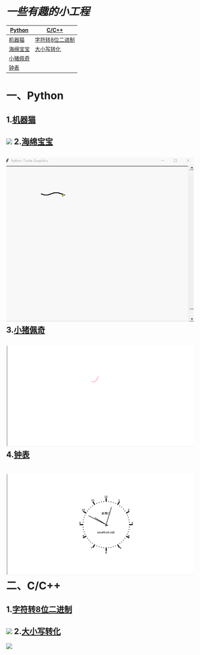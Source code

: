 # *一些有趣的小工程*
|[Python](https://github.com/ljgithub669/small_project/blob/master/README.md#%E4%B8%80python)|[C/C++](https://github.com/ljgithub669/small_project/blob/master/README.md#%E4%BA%8Ccc)|
|------|------|
|[机器猫](https://github.com/ljgithub669/small_project/tree/master/%E6%9C%BA%E5%99%A8%E7%8C%AB)|[字符转8位二进制](https://github.com/ljgithub669/small_project/tree/master/C/%E5%AD%97%E7%AC%A6%E8%BD%AC%E4%BA%8C%E8%BF%9B%E5%88%B6)|
|[海绵宝宝](https://github.com/ljgithub669/small_project/tree/master/Python/%E6%B5%B7%E7%BB%B5%E5%AE%9D%E5%AE%9D)|[大小写转化](https://github.com/ljgithub669/small_project/tree/master/C/%E5%A4%A7%E5%B0%8F%E5%86%99%E8%BD%AC%E5%8C%96)|
|[小猪佩奇](https://github.com/ljgithub669/small_project/tree/master/Python/%E5%B0%8F%E7%8C%AA%E4%BD%A9%E5%A5%87)|
|[钟表](https://github.com/ljgithub669/small_project/tree/master/Python/%E9%92%9F%E8%A1%A8)|

一、Python
===
1.[机器猫](https://github.com/ljgithub669/small_project/tree/master/Python/%E6%9C%BA%E5%99%A8%E7%8C%AB)
---
![](./Python/机器猫/机器猫.gif)
2.[海绵宝宝](https://github.com/ljgithub669/small_project/tree/master/Python/%E6%B5%B7%E7%BB%B5%E5%AE%9D%E5%AE%9D)
---
![](./Python/海绵宝宝/海绵宝宝.gif)
3.[小猪佩奇](https://github.com/ljgithub669/small_project/tree/master/Python/%E5%B0%8F%E7%8C%AA%E4%BD%A9%E5%A5%87)
---
![](./Python/小猪佩奇/小猪佩奇.gif)
4.[钟表](https://github.com/ljgithub669/small_project/tree/master/Python/%E9%92%9F%E8%A1%A8)
---
![](./Python/钟表/钟表.gif)
二、C/C++
=====
1.[字符转8位二进制](https://github.com/ljgithub669/small_project/tree/master/%E5%AD%97%E7%AC%A6%E8%BD%AC%E4%BA%8C%E8%BF%9B%E5%88%B6)
---
![](http://ww1.sinaimg.cn/large/006YKa8tly1g4uqlwijerj311y0kggmj.jpg)
2.[大小写转化](https://github.com/ljgithub669/small_project/tree/master/%E5%A4%A7%E5%B0%8F%E5%86%99%E8%BD%AC%E5%8C%96)
------
![](http://ww1.sinaimg.cn/large/006YKa8tly1g4ty1mreusj311y0kg74y.jpg)
